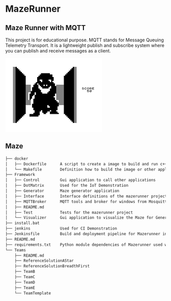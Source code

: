 # MazeRunner

## Maze Runner with MQTT
This project is for educational purpose. MQTT stands for Message Queuing Telemetry Transport. It is a lightweight publish and subscribe system where you can publish and receive messages as a client. 

![maze](doc/3D-monster-maze.png "maze")
## Maze
```bash
├── docker
│   ├── Dockerfile      A script to create a image to build and run c++ and java applications
│   └── Makefile        Definition how to build the image or other applications, used by make-tool 
├── Framework           
│   ├── Control         Gui application to call other applications
│   ├── DotMatrix       Used for the IoT Demonstration 
│   ├── Generator       Maze generator application
│   ├── Interface       Interface definitions of the mazerunner project
│   ├── MQTTBroker      MQTT tools and broker for windows from Mosquitto project
│   ├── README.md
│   ├── Test            Tests for the mazerunner project
│   └── Visualizer      Gui application to visualize the Maze for Generator and for solver
├── install.bat
├── jenkins             Used for CI Demonstration
├── Jenkinsfile         Build and deployment pipeline for Mazerunner in Jenkins
├── README.md
├── requirements.txt    Python module dependencies of Mazerunner used with "pip install -r requirements.txt."
└── Teams
    ├── README.md
    ├── ReferenceSolutionAStar 
    ├── ReferenceSolutionBreadthFirst
    ├── TeamB
    ├── TeamC
    ├── TeamD
    ├── TeamE
    └── TeamTemplate
```